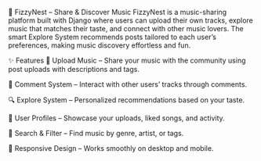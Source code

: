 🎵 FizzyNest – Share & Discover Music
FizzyNest is a music-sharing platform built with Django where users can upload their own tracks,
explore music that matches their taste, and connect with other music lovers.
The smart Explore System recommends posts tailored to each user’s preferences, 
making music discovery effortless and fun.


✨ Features
  🎼 Upload Music – Share your music with the community using post uploads with descriptions and tags.
  
  💬 Comment System – Interact with other users’ tracks through comments.
  
  🔍 Explore System – Personalized recommendations based on your taste.
  
  👤 User Profiles – Showcase your uploads, liked songs, and activity.
  
  🎯 Search & Filter – Find music by genre, artist, or tags.
  
  📱 Responsive Design – Works smoothly on desktop and mobile.
